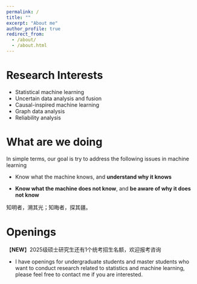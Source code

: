 ```yaml
---
permalink: /
title: ""
excerpt: "About me"
author_profile: true
redirect_from: 
  - /about/
  - /about.html
---
```


# Research Interests

- Statistical machine learning
- Uncertain data analysis and fusion
- Causal-inspired machine learning
- Graph data analysis
- Reliability analysis

# What are we doing

In simple terms, our goal is try to address the following issues in machine learning

- Know what the machine knows, and **understand why it knows**

- **Know what the machine does not know**, and **be aware of why it  does not know**

知明者，溯其光；知晦者，探其疆。

# Openings

【**NEW**】2025级硕士研究生还有1个统考招生名额，欢迎报考咨询

- I have openings for undergraduate students and master students who want to conduct research related to statistics and machine learning,  please feel free to contact me if you are interested.

